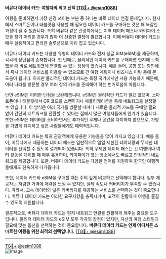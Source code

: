 **버뮤다 데이터 카드: 여행자의 최고 선택 [[TG💪+ @esim1088](https://t.me/s/esim1088)]**

여행을 준비하면서 가장 신경 쓰이는 부분 중 하나는 바로 데이터 연결 문제입니다. 현지에서 스마트폰이나 태블릿을 사용할 때 필요한 데이터 카드를 구매하는 것은 꽤 복잡한 과정이 될 수 있습니다. 특히 버뮤다 같은 관광지에서는 지역 데이터 패스나 와이파이 스팟을 찾기 어려운 경우가 많아 더 신중한 결정이 필요합니다. 이때 버뮤다 데이터 카드는 매우 실용적이고 편리한 솔루션으로 자리 잡고 있습니다.

버뮤다 데이터 카드는 다양한 유형의 데이터 카드와 전자 싱글 SIM(eSIM)을 제공하며, 각각의 장단점이 존재합니다. 첫 번째로, 물리적인 데이터 카드를 구매하면 현지에 도착했을 때 바로 네트워크에 연결할 수 있는 장점이 있습니다. 예를 들어, 공항 또는 항만에서 즉시 데이터 서비스를 이용할 수 있으므로 긴 여행 계획이나 비즈니스 미팅 등에 큰 도움이 됩니다. 하지만 물리적인 데이터 카드는 특정 국가에서만 사용 가능하기 때문에, 여러 나라를 방문할 경우 여러 장의 카드를 준비해야 하는 번거로움이 따릅니다.

반면 eSIM은 이러한 단점을 보완해줍니다. eSIM은 물리적인 카드가 필요 없으며, 스마트폰이나 태블릿에서 QR 코드를 스캔하거나 애플리케이션을 통해 네트워크를 설정할 수 있습니다. 이 방식은 여러 국가를 방문할 때마다 새로운 물리적 카드를 구매할 필요 없이 간단히 네트워크를 전환할 수 있다는 점에서 많은 여행자들에게 인기가 있습니다. 또한 eSIM은 데이터를 소비하면서도 추가적인 무게나 공간을 차지하지 않으므로, 가방을 가볍게 유지하고 싶은 사람들에게도 매력적입니다.

버뮤다 데이터 카드는 특히 관광객에게 유용한 기능들을 많이 가지고 있습니다. 예를 들어, 버뮤다에서 제공하는 데이터 패스는 일반적으로 일일 제한된 데이터량과 무제한 데이터를 선택할 수 있도록 설계되어 있습니다. 특히 무제한 데이터 패스는 긴 여행이나 여러 활동을 계획할 때 매우 유용하며, 와이파이가 없는 장소에서도 빠르고 안정적인 네트워크를 제공합니다. 또한, 버뮤다 데이터 카드는 다양한 언어를 지원하여 한국인 여행객들에게도 친숙하게 다가옵니다.

또한, 데이터 카드와 eSIM을 구매할 때는 주의 깊게 비교하고 선택해야 합니다. 일부 제공자는 저렴한 가격에 매력을 느낄 수 있지만, 실제 속도나 커버리지가 부족할 수 있습니다. 따라서, 고속 데이터와 넓은 커버리지를 제공하는 서비스를 선택하는 것이 중요합니다. 버뮤다 데이터 카드는 이러한 요구사항을 충족시키며, 고객이 원활하게 여행을 즐길 수 있도록 지원합니다.

결론적으로, 버뮤다 데이터 카드는 현지 네트워크 연결을 원활하게 해주는 중요한 도구입니다. 물리적 데이터 카드와 eSIM 모두 각자의 장점이 있지만, 자신의 여행 스타일과 필요에 맞는 옵션을 선택하는 것이 중요합니다. **버뮤다 데이터 카드는 언제 어디서든 스마트한 여행을 위한 최적의 선택입니다.** [[TG💪+ @esim1088](https://t.me/s/esim1088)]

---

[TG💪+ @esim1088](https://t.me/s/esim1088)  
![Image](https://i.postimg.cc/Y0z9fWf4/image.png)